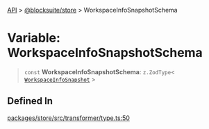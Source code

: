 [API](../../../index.md) > [@blocksuite/store](../index.md) > WorkspaceInfoSnapshotSchema

# Variable: WorkspaceInfoSnapshotSchema

> `const` **WorkspaceInfoSnapshotSchema**: `z.ZodType`\< [`WorkspaceInfoSnapshot`](../type-aliases/type-alias.WorkspaceInfoSnapshot.md) \>

## Defined In

[packages/store/src/transformer/type.ts:50](https://github.com/Saul-Mirone/blocksuite/blob/f2324b82e/packages/store/src/transformer/type.ts#L50)
